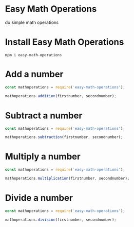 # Easy Math Operations
do simple math operations

# Install Easy Math Operations
```
npm i easy-math-operations
```

# Add a number
```js
const mathoperations = require('easy-math-operations');

mathoperations.addition(firstnumber, secondnumber);
```

# Subtract a number
```js
const mathoperations = require('easy-math-operations');

mathoperations.subtraction(firstnumber, secondnumber);
```

# Multiply a number
```js
const mathoperations = require('easy-math-operations');

mathoperations.multiplication(firstnumber, secondnumber);
```

# Divide a number
```js
const mathoperations = require('easy-math-operations');

mathoperations.division(firstnumber, secondnumber);
```